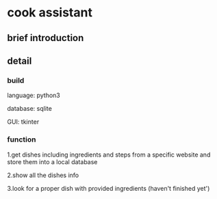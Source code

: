 # cook assistant

## brief introduction

## detail

### build

language: python3

database: sqlite

GUI: tkinter

### function

1.get dishes including ingredients and steps from a specific website and store them into a local database

2.show all the dishes info 

3.look for a proper dish with provided ingredients (haven't finished yet')

